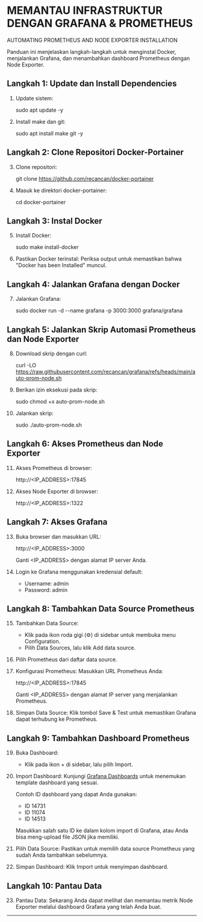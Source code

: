 # MEMANTAU INFRASTRUKTUR DENGAN GRAFANA & PROMETHEUS
AUTOMATING PROMETHEUS AND NODE EXPORTER INSTALLATION

Panduan ini menjelaskan langkah-langkah untuk menginstal Docker, menjalankan Grafana, dan menambahkan dashboard Prometheus dengan Node Exporter.

## Langkah 1: Update dan Install Dependencies

1. Update sistem:
   
   sudo apt update -y
   

2. Install make dan git:
   
   sudo apt install make git -y
   

## Langkah 2: Clone Repositori Docker-Portainer

3. Clone repositori:
   
   git clone https://github.com/recancan/docker-portainer
   

4. Masuk ke direktori docker-portainer:
   
   cd docker-portainer
   

## Langkah 3: Instal Docker

5. Install Docker:
   
   sudo make install-docker
   

6. Pastikan Docker terinstal:
   Periksa output untuk memastikan bahwa "Docker has been Installed" muncul.

## Langkah 4: Jalankan Grafana dengan Docker

7. Jalankan Grafana:
   
   sudo docker run -d --name grafana -p 3000:3000 grafana/grafana
   

## Langkah 5: Jalankan Skrip Automasi Prometheus dan Node Exporter

8. Download skrip dengan curl:
   
   curl -LO https://raw.githubusercontent.com/recancan/grafana/refs/heads/main/auto-prom-node.sh
   


9. Berikan izin eksekusi pada skrip:
   
   sudo chmod +x auto-prom-node.sh
   

10. Jalankan skrip:
    
    sudo ./auto-prom-node.sh
    

## Langkah 6: Akses Prometheus dan Node Exporter

11. Akses Prometheus di browser:
    
    http://<IP_ADDRESS>:17845
    

12. Akses Node Exporter di browser:
    
    http://<IP_ADDRESS>:1322
    

## Langkah 7: Akses Grafana

13. Buka browser dan masukkan URL:
    
    http://<IP_ADDRESS>:3000
    
    Ganti <IP_ADDRESS> dengan alamat IP server Anda.

14. Login ke Grafana menggunakan kredensial default:
    - Username: admin
    - Password: admin

## Langkah 8: Tambahkan Data Source Prometheus

15. Tambahkan Data Source:
    - Klik pada ikon roda gigi (⚙) di sidebar untuk membuka menu Configuration.
    - Pilih Data Sources, lalu klik Add data source.

16. Pilih Prometheus dari daftar data source.

17. Konfigurasi Prometheus:
    Masukkan URL Prometheus Anda:
    
    http://<IP_ADDRESS>:17845
    
    Ganti <IP_ADDRESS> dengan alamat IP server yang menjalankan Prometheus.

18. Simpan Data Source:
    Klik tombol Save & Test untuk memastikan Grafana dapat terhubung ke Prometheus.

## Langkah 9: Tambahkan Dashboard Prometheus

19. Buka Dashboard:
    - Klik pada ikon + di sidebar, lalu pilih Import.

20. Import Dashboard:
    Kunjungi [Grafana Dashboards](https://grafana.com/grafana/dashboards/?collector=nodeexporter&search=linux) untuk menemukan template dashboard yang sesuai. 

    Contoh ID dashboard yang dapat Anda gunakan:
    - ID 14731
    - ID 11074
    - ID 14513

    Masukkan salah satu ID ke dalam kolom import di Grafana, atau Anda bisa meng-upload file JSON jika memiliki.

22. Pilih Data Source:
    Pastikan untuk memilih data source Prometheus yang sudah Anda tambahkan sebelumnya.

23. Simpan Dashboard:
    Klik Import untuk menyimpan dashboard.

## Langkah 10: Pantau Data

23. Pantau Data:
    Sekarang Anda dapat melihat dan memantau metrik Node Exporter melalui dashboard Grafana yang telah Anda buat.

---
